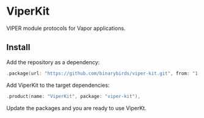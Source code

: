 # ViperKit

VIPER module protocols for Vapor applications.


## Install

Add the repository as a dependency:

```swift
.package(url: "https://github.com/binarybirds/viper-kit.git", from: "1.5.0-rc"),
```

Add ViperKit to the target dependencies:

```swift
.product(name: "ViperKit", package: "viper-kit"),
```

Update the packages and you are ready to use ViperKt.
